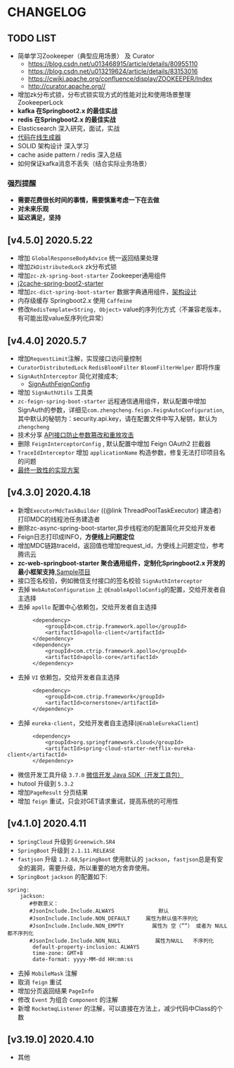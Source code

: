 ﻿# CHANGELOG

## TODO LIST

- 简单学习Zookeeper（典型应用场景） 及 Curator
    - https://blog.csdn.net/u013468915/article/details/80955110
    - https://blog.csdn.net/u013219624/article/details/83153016
    - https://cwiki.apache.org/confluence/display/ZOOKEEPER/Index
    - http://curator.apache.org//
- 增加zk分布式锁，分布式锁实现方式的性能对比和使用场景整理 ZookeeperLock
- **kafka 在Springboot2.x 的最佳实战**
- **redis 在Springboot2.x 的最佳实战**
- Elasticsearch 深入研究，面试，实战
- [代码在线生成器](https://gitee.com/zhangquansheng/magic/tree/springboot-code-gen/)
- SOLID 架构设计 深入学习
- cache aside pattern / redis 深入总结
- 如何保证kafka消息不丢失（结合实际业务场景）

### 强烈提醒
- **需要花费很长时间的事情，需要慎重考虑一下在去做**
- **对未来乐观**
- **延迟满足，坚持**


## [v4.5.0] 2020.5.22
- 增加 `GlobalResponseBodyAdvice` 统一返回结果处理
- 增加`ZkDistributedLock` zk分布式锁
- 增加`zc-zk-spring-boot-starter` Zookeeper通用组件 
- [j2cache-spring-boot2-starter](https://gitee.com/ld/J2Cache/tree/master/modules/spring-boot2-starter) 
- 增加`zc-dict-spring-boot-starter` 数据字典通用组件，[架构设计](https://note.youdao.com/ynoteshare1/index.html?id=1d514d6554d2b1519284df0a01f02bdc&type=note)
- 内存级缓存 Springboot2.x 使用 `Caffeine`
- 修改`RedisTemplate<String, Object>` value的序列化方式（不兼容老版本，有可能出现value反序列化异常）

## [v4.4.0] 2020.5.7

- 增加`RequestLimit`注解，实现接口访问量控制
- `CuratorDistributedLock`  `RedisBloomFilter` `BloomFilterHelper` 即将作废
- `SignAuthInterceptor` 简化对接成本;
    - [SignAuthFeignConfig](https://gitee.com/zhangquansheng/magic/blob/springboot-code-gen/src/main/java/com/zhengcheng/magic/common/config/SignAuthFeignConfig.java)
- 增加 `SignAuthUtils` 工具类
- `zc-feign-spring-boot-starter` 远程通信通用组件，默认配置中增加SignAuth的参数，详细见`com.zhengcheng.feign.FeignAutoConfiguration`,其中默认的秘钥为：security.api.key，请在配置文件中写入秘钥，默认为 `zhengcheng` 
- 技术分享 [API接口防止参数篡改和重放攻击](https://note.youdao.com/ynoteshare1/index.html?id=ed15f29e7ad1ff2d15a1236231283bc7&type=note)
- 删除 `FeignInterceptorConfig` , 默认配置中增加 Feign OAuth2 拦截器
- `TraceIdInterceptor` 增加 `applicationName` 构造参数，修复无法打印项目名的问题
- [最终一致性的实现方案](http://note.youdao.com/noteshare?id=53594daefb9d2eff4cd9c353d5963f92&sub=DD547814891346F0BEF0115B425D47C2)


## [v4.3.0] 2020.4.18

- 新增`ExecutorMdcTaskBuilder` ({@link ThreadPoolTaskExecutor} 建造者) 打印MDC的线程池任务建造者
- 删除zc-async-spring-boot-starter,异步线程池的配置简化并交给开发者
- Feign日志打印成INFO，**方便线上问题定位**
- 增加MDC链路traceId，返回值也增加request_id，方便线上问题定位，参考腾讯云
- **zc-web-springboot-starter 聚合通用组件，定制化Springboot2.x 开发的最小框架支持**,[Sample项目](https://gitee.com/zhangquansheng/magic/tree/alibaba/)
- 接口签名校验，例如微信支付接口的签名校验 `SignAuthInterceptor`
- 去掉 `WebAutoConfiguration` 上 `@EnableApolloConfig`的配置，交给开发者自主选择
- 去掉 `apollo` 配置中心依赖包，交给开发者自主选择
```
        <dependency>
            <groupId>com.ctrip.framework.apollo</groupId>
            <artifactId>apollo-client</artifactId>
        </dependency>
        <dependency>
            <groupId>com.ctrip.framework.apollo</groupId>
            <artifactId>apollo-core</artifactId>
        </dependency>
```
- 去掉 `VI` 依赖包，交给开发者自主选择
```
        <dependency>
            <groupId>com.ctrip.framework</groupId>
            <artifactId>cornerstone</artifactId>
        </dependency>
```
- 去掉 `eureka-client`，交给开发者自主选择(`@EnableEurekaClient`)
```
        <dependency>
            <groupId>org.springframework.cloud</groupId>
            <artifactId>spring-cloud-starter-netflix-eureka-client</artifactId>
        </dependency>
```
- 微信开发工具升级 `3.7.0` [微信开发 Java SDK（开发工具包）](https://gitee.com/binary/weixin-java-tools)
- hutool 升级到 `5.3.2`
- 增加`PageResult` 分页结果
- 增加 `feign` 重试，只会对GET请求重试，提高系统的可用性


## [v4.1.0] 2020.4.11
- `SpringCloud` 升级到 `Greenwich.SR4`
- `SpringBoot` 升级到 `2.1.11.RELEASE`
- `fastjson` 升级 `1.2.68`,`SpringBoot` 使用默认的 `jackson`，`fastjson`总是有安全的漏洞，需要升级，所以重要的地方舍弃使用。
- `SpringBoot` `jackson` 的配置如下:
```
spring:
    jackson:
       #参数意义：
       #JsonInclude.Include.ALWAYS              默认
       #JsonInclude.Include.NON_DEFAULT     属性为默认值不序列化
       #JsonInclude.Include.NON_EMPTY         属性为 空（””） 或者为 NULL 都不序列化
       #JsonInclude.Include.NON_NULL           属性为NULL   不序列化
        default-property-inclusion: ALWAYS
        time-zone: GMT+8
        date-format: yyyy-MM-dd HH:mm:ss
```
- 去掉 `MobileMask` 注解
- 取消 `feign` 重试 
- 增加分页返回结果 `PageInfo`
- 修改 `Event` 为组合 `Component` 的注解
- 新增 `RocketmqListener` 的注解，可以直接在方法上，减少代码中Class的个数 

## [v3.19.0] 2020.4.10
- 其他